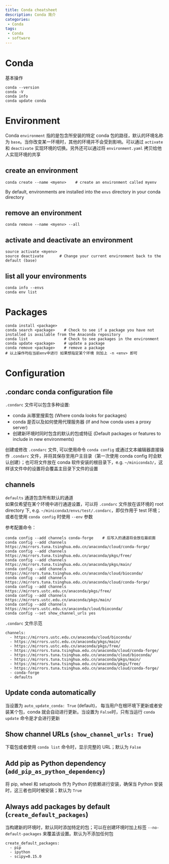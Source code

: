 ```yaml
---
title: Conda cheatsheet
description: Conda 简介
categories:
 - Conda
tags:
 - Conda
 - software
---
```


# Conda
基本操作  
```shell
conda --version
conda -V 
conda info
conda update conda
```

# Environment  
Conda `environment` 指的是包含所安装的特定 conda 包的路径，默认的环境名称为 `base`。当你改变某一环境时，其他的环境并不会受到影响。可以通过 `activate` 和 `deactivate` 实现环境的切换。另外还可以通过将 `environment.yaml` 拷贝给他人实现环境的共享    
  
## create an environment  
```shell
conda create --name <myenv>    # create an environment called myenv
```
By default, environments are installed into the `envs` directory in your conda directory  
  
## remove an environment 
```shell
conda remove --name <myenv> --all
```
  
## activate and deactivate an environment  
```shell  
source activate <myenv>  
source deactivate       # Change your current environment back to the default (base)
```

## list all your environments  
```shell 
conda info --envs
conda env list
```
  
# Packages  
```shell
conda install <package>
conda search <package>    # Check to see if a package you have not installed is available from the Anaconda repository
conda list                # Check to see packages in the environment
conda update <package>    # update a package
conda remove <package>    # remove a package
# 以上操作均在当前env中进行 如果想指定某个环境 则加上 -n <env> 即可
```
  
# Configuration  
## .condarc conda configuration file
`.condarc` 文件可以包含多种设置:  
* conda 从哪里搜索包 (Where conda looks for packages)  
* conda 是否以及如何使用代理服务器 (If and how conda uses a proxy server)  
* 创建新环境时同时包含的默认的包或特征 (Default packages or features to include in new environments)  
  
创建或修改 `.condarc` 文件, 可以使用命令 `conda config` 或通过文本编辑器直接操作 `.condarc` 文件，并将其保存至用户主目录（第一次使用 conda config 时会默认创建）；也可将文件放在 conda 软件安装的根目录下，e.g. `~/miniconda3/`，这样该文件中的设置将会覆盖主目录下文件的设置  
  
## channels  
`defaults` 通道包含所有默认的通道  
如果仅希望在某个环境中进行通道设置，可以将 `.condarc` 文件放在该环境的 root directory 下, e.g. `~/miniconda3/envs/test/.condarc`，即仅作用于 test 环境；或者在使用 `conda config` 时使用 `--env` 参数  
  
参考配置命令：  
```shell
conda config --add channels conda-forge    # 后写入的通道将会放在最前面
conda config --add channels https://mirrors.tuna.tsinghua.edu.cn/anaconda/cloud/conda-forge/
conda config --add channels https://mirrors.tuna.tsinghua.edu.cn/anaconda/pkgs/free/
conda config --add channels https://mirrors.tuna.tsinghua.edu.cn/anaconda/pkgs/main/
conda config --add channels https://mirrors.tuna.tsinghua.edu.cn/anaconda/cloud/bioconda/
conda config --add channels https://mirrors.tuna.tsinghua.edu.cn/anaconda/cloud/conda-forge/
conda config --add channels https://mirrors.ustc.edu.cn/anaconda/pkgs/free/
conda config --add channels https://mirrors.ustc.edu.cn/anaconda/pkgs/main/
conda config --add channels https://mirrors.ustc.edu.cn/anaconda/cloud/bioconda/
conda config --set show_channel_urls yes
```

`.condarc` 文件示范  
```
channels:
  - https://mirrors.ustc.edu.cn/anaconda/cloud/bioconda/
  - https://mirrors.ustc.edu.cn/anaconda/pkgs/main/
  - https://mirrors.ustc.edu.cn/anaconda/pkgs/free/
  - https://mirrors.tuna.tsinghua.edu.cn/anaconda/cloud/conda-forge/
  - https://mirrors.tuna.tsinghua.edu.cn/anaconda/cloud/bioconda/
  - https://mirrors.tuna.tsinghua.edu.cn/anaconda/pkgs/main/
  - https://mirrors.tuna.tsinghua.edu.cn/anaconda/pkgs/free/
  - https://mirrors.tuna.tsinghua.edu.cn/anaconda/cloud/conda-forge/
  - conda-forge
  - defaults
```
  
## Update conda automatically
当设置为 `auto_update_conda: True` (default)， 每当用户在根环境下更新或者安装某个包，conda 就会自动进行更新。当设置为 `False`时，只有当运行 `conda update` 命令是才会进行更新  
  
## Show channel URLs (`show_channel_urls: True`)  
下载包或者使用 `conda list` 命令时，显示完整的 URL；默认为 `False`  
  
## Add pip as Python dependency (`add_pip_as_python_dependency`)
将 pip, wheel 和 setuptools 作为 Python 的依赖进行安装，确保当 Python 安装时，这三者也同时被安装；默认为 `True`  
  
## Always add packages by default (`create_default_packages`)
当构建新的环境时，默认同时添加特定的包；可以在创建环境时加上标签 `--no-default-packages` 来覆盖该设置。默认为不添加任何包  
```shell
create_default_packages:
  - pip
  - ipython
  - scipy=0.15.0  
```
